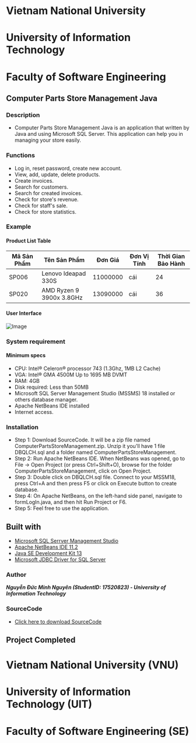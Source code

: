 # Vietnam National University
# University of Information Technology
# Faculty of Software Engineering

## Computer Parts Store Management Java

### Description
- Computer Parts Store Management Java is an application that written by Java and using Microsoft SQL Server. This application can help you in managing your store easily.

### Functions
- Log in, reset password, create new account.
- View, add, update, delete products.
- Create invoices.
- Search for customers.
- Search for created invoices.
- Check for store's revenue.
- Check for staff's sale.
- Check for store statistics.

### Example
#### Product List Table

| Mã Sản Phẩm | Tên Sản Phẩm | Đơn Giá | Đơn Vị Tính | Thời Gian Bảo Hành |
| - | - | - | - | - |
| SP006 | Lenovo Ideapad 330S | 11000000 | cái | 24 |
| SP020 | AMD Ryzen 9 3900x 3.8GHz | 13090000 | cái | 36 |

#### User Interface
![Image](https://i.imgur.com/bDLkvYD.png)

### System requirement
#### Minimum specs
- CPU: Intel® Celeron® processor 743 (1.3Ghz, 1MB L2 Cache)
- VGA: Intel® GMA 4500M Up to 1695 MB DVMT
- RAM: 4GB
- Disk required: Less than 50MB
- Microsoft SQL Server Management Studio (MSSMS) 18 installed or others database manager.
- Apache NetBeans IDE installed
- Internet access.

### Installation
- Step 1: Download SourceCode. It will be a zip file named ComputerPartsStoreManagement.zip. Unzip it you'll have 1 file DBQLCH.sql and a folder named ComputerPartsStoreManagement.
- Step 2: Run Apache NetBeans IDE. When NetBeans was opened, go to File -> Open Project (or press Ctrl+Shift+O), browse for the folder ComputerPartsStoreManagement, click on Open Project.
- Step 3: Double click on DBQLCH.sql file. Connect to your MSSM18, press Ctrl+A and then press F5 or click on Execute button to create database.
- Step 4: On Apache NetBeans, on the left-hand side panel, navigate to formLogIn.java, and then hit Run Project or F6.
- Step 5: Feel free to use the application.

## Built with
- [Microsoft SQL Serrver Management Studio](https://www.microsoft.com/en-us/sql-server/sql-server-downloads)
- [Apache NetBeans IDE 11.2](https://netbeans.apache.org/download/nb112/nb112.html)
- [Java SE Development Kit 13](https://www.oracle.com/technetwork/java/javase/downloads/jdk13-downloads-5672538.html)
- [Microsoft JDBC Driver for SQL Server](https://www.microsoft.com/en-us/download/details.aspx?id=58505)

### Author
***Nguyễn Đức Minh Nguyên (StudentID: 17520823) - University of Information Technology***

### SourceCode
- [Click here to download SourceCode](https://drive.google.com/file/d/1XDxdc4P-BBLEiMBixpI4Y5bvEh00w7vd/view?usp=sharing)

## Project Completed

# Vietnam National University (VNU)
# University of Information Technology (UIT)
# Faculty of Software Engineering (SE)
